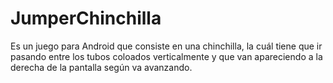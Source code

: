 # JumperChinchilla
Es un juego para Android que consiste en una chinchilla, la cuál tiene que ir pasando entre los tubos coloados verticalmente y que van apareciendo a la derecha de la pantalla según va avanzando.

